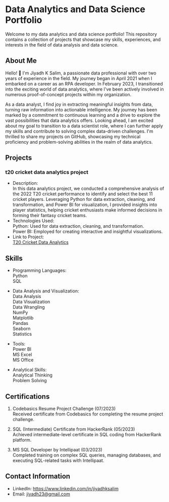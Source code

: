 # Data Analytics and Data Science Portfolio

Welcome to my data analytics and data science portfolio! This repository contains a collection of projects that showcase my skills, experiences, and interests in the field of data analysis and data science.

## About Me

Hello! 👋 I'm Jiyadh K Salim, a passionate data professional with over two years of experience in the field. My journey began in April 2021 when I embarked on a career as an RPA developer. In February 2023, I transitioned into the exciting world of data analytics, where I've been actively involved in numerous proof-of-concept projects within my organization.

As a data analyst, I find joy in extracting meaningful insights from data, turning raw information into actionable intelligence. My journey has been marked by a commitment to continuous learning and a drive to explore the vast possibilities that data analytics offers. Looking ahead, I am excited about my goal to transition to a data scientist role, where I can further apply my skills and contribute to solving complex data-driven challenges. I'm thrilled to share my projects on GitHub, showcasing my technical proficiency and problem-solving abilities in the realm of data analytics.

## Projects

### t20 cricket data analytics project

- Description: <br/>In this data analytics project, we conducted a comprehensive analysis of the 2022 T20 cricket performance to identify and select the best 11 cricket players. Leveraging Python for data extraction, cleaning, and transformation, and Power BI for visualization, I provided insights into player statistics, helping cricket enthusiasts make informed decisions in forming their fantasy cricket teams.
- Technologies Used: <br/>
  Python: Used for data extraction, cleaning, and transformation.<br/>Power BI: Employed for creating interactive and insightful visualizations.
- Link to Project: <br/>
  [T20 Cricket Data Analytics](https://github.com/jiyadhks/Portfolio/tree/main/T20%20Cricket%20Data%20Analytics)
  


## Skills

- Programming Languages: <br/>
  Python<br/>
  SQL<br/>

- Data Analysis and Visualization: <br/>
  Data Analysis<br/>
  Data Visualization<br/>
  Data Wrangling<br/>
  NumPy <br/>
  Matplotlib<br/>
  Pandas<br/>
  Seaborn<br/>
  Statistics<br/>

- Tools: <br/>
  Power BI<br/> 
  MS Excel<br/>
  MS Office<br/>

- Analytical Skills:<br/> 
  Analytical Thinking<br/>
  Problem Solving<br/>


## Certifications

1. Codebasics Resume Project Challenge (07/2023)<br/>
    Received certificate from Codebasics for completing the resume project challenge.

2. SQL (Intermediate) Certificate from HackerRank (05/2023)<br/>
    Achieved intermediate-level certificate in SQL coding from HackerRank platform.
   
3. MS SQL Developer by Intellipaat (03/2023)<br/>
    Completed training on complex SQL queries, managing databases, and executing SQL-related tasks with Intellipaat.


## Contact Information

- LinkedIn: https://www.linkedin.com/in/jiyadhksalim
- Email: jiyadh23@gmail.com


